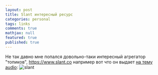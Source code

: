 ```yaml
---
layout: post
title: Slant интересный ресурс
categories: personal
tags: links
comments: true
mathjax: null
featured: true
published: true
---
```


Не так давно мне попался довольно-таки интересный агрегатор "топиков", https://www.slant.co
например вот что он выдает <a href="https://www.slant.co/tags/audio">на тему audio</a>:
![slant](https://i.imgur.com/9eoCA5X.png)
